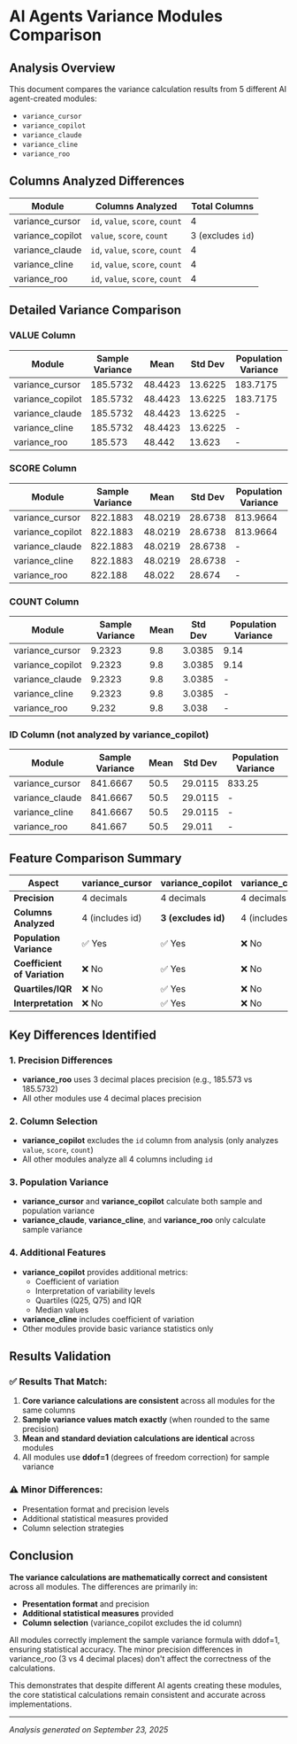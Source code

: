 # AI Agents Variance Modules Comparison

## Analysis Overview

This document compares the variance calculation results from 5 different AI agent-created modules:

- `variance_cursor`
- `variance_copilot`
- `variance_claude`
- `variance_cline`
- `variance_roo`

## Columns Analyzed Differences

| Module           | Columns Analyzed                | Total Columns     |
| ---------------- | ------------------------------- | ----------------- |
| variance_cursor  | `id`, `value`, `score`, `count` | 4                 |
| variance_copilot | `value`, `score`, `count`       | 3 (excludes `id`) |
| variance_claude  | `id`, `value`, `score`, `count` | 4                 |
| variance_cline   | `id`, `value`, `score`, `count` | 4                 |
| variance_roo     | `id`, `value`, `score`, `count` | 4                 |

## Detailed Variance Comparison

### VALUE Column

| Module           | Sample Variance | Mean    | Std Dev | Population Variance |
| ---------------- | --------------- | ------- | ------- | ------------------- |
| variance_cursor  | 185.5732        | 48.4423 | 13.6225 | 183.7175            |
| variance_copilot | 185.5732        | 48.4423 | 13.6225 | 183.7175            |
| variance_claude  | 185.5732        | 48.4423 | 13.6225 | -                   |
| variance_cline   | 185.5732        | 48.4423 | 13.6225 | -                   |
| variance_roo     | 185.573         | 48.442  | 13.623  | -                   |

### SCORE Column

| Module           | Sample Variance | Mean    | Std Dev | Population Variance |
| ---------------- | --------------- | ------- | ------- | ------------------- |
| variance_cursor  | 822.1883        | 48.0219 | 28.6738 | 813.9664            |
| variance_copilot | 822.1883        | 48.0219 | 28.6738 | 813.9664            |
| variance_claude  | 822.1883        | 48.0219 | 28.6738 | -                   |
| variance_cline   | 822.1883        | 48.0219 | 28.6738 | -                   |
| variance_roo     | 822.188         | 48.022  | 28.674  | -                   |

### COUNT Column

| Module           | Sample Variance | Mean | Std Dev | Population Variance |
| ---------------- | --------------- | ---- | ------- | ------------------- |
| variance_cursor  | 9.2323          | 9.8  | 3.0385  | 9.14                |
| variance_copilot | 9.2323          | 9.8  | 3.0385  | 9.14                |
| variance_claude  | 9.2323          | 9.8  | 3.0385  | -                   |
| variance_cline   | 9.2323          | 9.8  | 3.0385  | -                   |
| variance_roo     | 9.232           | 9.8  | 3.038   | -                   |

### ID Column (not analyzed by variance_copilot)

| Module          | Sample Variance | Mean | Std Dev | Population Variance |
| --------------- | --------------- | ---- | ------- | ------------------- |
| variance_cursor | 841.6667        | 50.5 | 29.0115 | 833.25              |
| variance_claude | 841.6667        | 50.5 | 29.0115 | -                   |
| variance_cline  | 841.6667        | 50.5 | 29.0115 | -                   |
| variance_roo    | 841.667         | 50.5 | 29.011  | -                   |

## Feature Comparison Summary

| Aspect                       | variance_cursor | variance_copilot    | variance_claude | variance_cline  | variance_roo    |
| ---------------------------- | --------------- | ------------------- | --------------- | --------------- | --------------- |
| **Precision**                | 4 decimals      | 4 decimals          | 4 decimals      | 4 decimals      | **3 decimals**  |
| **Columns Analyzed**         | 4 (includes id) | **3 (excludes id)** | 4 (includes id) | 4 (includes id) | 4 (includes id) |
| **Population Variance**      | ✅ Yes          | ✅ Yes              | ❌ No           | ❌ No           | ❌ No           |
| **Coefficient of Variation** | ❌ No           | ✅ Yes              | ❌ No           | ✅ Yes          | ❌ No           |
| **Quartiles/IQR**            | ❌ No           | ✅ Yes              | ❌ No           | ❌ No           | ❌ No           |
| **Interpretation**           | ❌ No           | ✅ Yes              | ❌ No           | ❌ No           | ❌ No           |

## Key Differences Identified

### 1. Precision Differences

- **variance_roo** uses 3 decimal places precision (e.g., 185.573 vs 185.5732)
- All other modules use 4 decimal places precision

### 2. Column Selection

- **variance_copilot** excludes the `id` column from analysis (only analyzes `value`, `score`, `count`)
- All other modules analyze all 4 columns including `id`

### 3. Population Variance

- **variance_cursor** and **variance_copilot** calculate both sample and population variance
- **variance_claude**, **variance_cline**, and **variance_roo** only calculate sample variance

### 4. Additional Features

- **variance_copilot** provides additional metrics:
  - Coefficient of variation
  - Interpretation of variability levels
  - Quartiles (Q25, Q75) and IQR
  - Median values
- **variance_cline** includes coefficient of variation
- Other modules provide basic variance statistics only

## Results Validation

### ✅ **Results That Match:**

1. **Core variance calculations are consistent** across all modules for the same columns
2. **Sample variance values match exactly** (when rounded to the same precision)
3. **Mean and standard deviation calculations are identical** across modules
4. All modules use **ddof=1** (degrees of freedom correction) for sample variance

### ⚠️ **Minor Differences:**

- Presentation format and precision levels
- Additional statistical measures provided
- Column selection strategies

## Conclusion

**The variance calculations are mathematically correct and consistent** across all modules. The differences are primarily in:

- **Presentation format** and precision
- **Additional statistical measures** provided
- **Column selection** (variance_copilot excludes the id column)

All modules correctly implement the sample variance formula with ddof=1, ensuring statistical accuracy. The minor precision differences in variance_roo (3 vs 4 decimal places) don't affect the correctness of the calculations.

This demonstrates that despite different AI agents creating these modules, the core statistical calculations remain consistent and accurate across implementations.

---

_Analysis generated on September 23, 2025_
